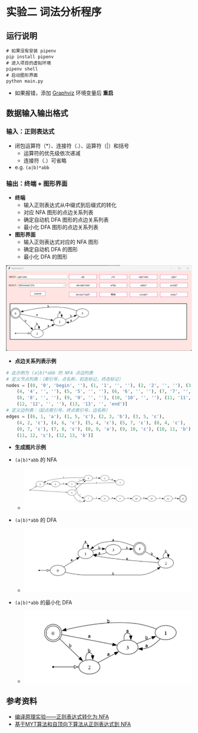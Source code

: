 # 实验二 词法分析程序

## 运行说明

```shell
# 如果没有安装 pipenv
pip install pipenv
# 进入项目的虚拟环境
pipenv shell
# 启动图形界面
python main.py
```
- 如果报错，添加 [Graphviz](https://graphviz.org/download/) 环境变量后 **重启**

## 数据输入输出格式

### 输入：正则表达式

- 闭包运算符（*）、连接符（.）、运算符（|）和括号
  - 运算符的优先级依次递减
  - 连接符（.）可省略 
- e.g. `(a|b)*abb`   

### 输出：终端 + 图形界面

- **终端**
  - 输入正则表达式从中缀式到后缀式的转化
  - 对应 NFA 图形的点边关系列表
  - 确定自动机 DFA 图形的点边关系列表
  - 最小化 DFA 图形的点边关系列表
- **图形界面**
  - 输入正则表达式对应的 NFA 图形
  - 确定自动机 DFA 的图形
  - 最小化 DFA 的图形

![](img/page.png)

- **点边关系列表示例**

```python
# 此示例为 (a|b)*abb 的 NFA 点边列表
# 定义节点列表：（索引号，点名称，初态标记，终态标记）
nodes = [(0, '0', 'begin', ''), (1, '1', '', ''), (2, '2', '', ''), (3, '3', '', ''),
    (4, '4', '', ''), (5, '5', '', ''), (6, '6', '', ''), (7, '7', '', ''),
    (8, '8', '', ''), (9, '9', '', ''), (10, '10', '', ''), (11, '11', '', ''), 
    (12, '12', '', ''), (13, '13', '', 'end')]
# 定义边列表：（起点索引号，终点索引号，边名称）
edges = [(6, 1, 'a'), (1, 5, 'ε'), (2, 3, 'b'), (3, 5, 'ε'), 
    (4, 2, 'ε'), (4, 6, 'ε'), (5, 4, 'ε'), (5, 7, 'ε'), (0, 4, 'ε'), 
    (0, 7, 'ε'), (7, 8, 'ε'), (8, 9, 'a'), (9, 10, 'ε'), (10, 11, 'b'), 
    (11, 12, 'ε'), (12, 13, 'b')]
```

- **生成图片示例**

- `(a|b)*abb` 的 NFA
  - ![](img/nfa.png)

- `(a|b)*abb` 的 DFA
  - ![](img/dfa.png)

- `(a|b)*abb` 的最小化 DFA
  - ![](img/min_dfa.png)

## 参考资料

- [编译原理实验——正则表达式转化为 NFA](https://blog.csdn.net/weixin_45925418/article/details/118057014)
- [基于MYT算法和自顶向下算法从正则表达式到 NFA](https://blog.csdn.net/qq_30225253/article/details/105261456)